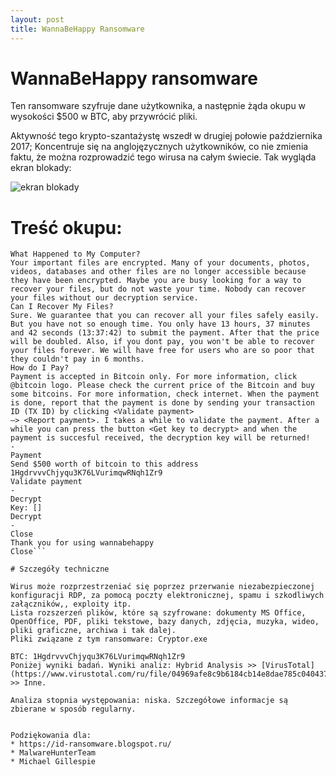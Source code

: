 ```yaml
---
layout: post
title: WannaBeHappy Ransomware
---
```


# WannaBeHappy ransomware

Ten ransomware szyfruje dane użytkownika, a następnie żąda okupu w wysokości $500 w BTC, aby przywrócić pliki. 

Aktywność tego krypto-szantażystę wszedł w drugiej połowie października 2017; Koncentruje się na anglojęzycznych użytkowników, co nie zmienia faktu, że można rozprowadzić tego wirusa na całym świecie. Tak wygląda ekran blokady:

![ekran blokady](https://2.bp.blogspot.com/-D7t_UfLeN5E/WfI3g4aUwEI/AAAAAAAAHk0/V-9r1bAjqaILl37ZHprnlvoGRPpugsjAQCLcBGAs/s320/lock-note.jpg)

# Treść okupu:
```Ooops your files have been encrypted
What Happened to My Computer?
Your important files are encrypted. Many of your documents, photos, videos, databases and other files are no longer accessible because they have been encrypted. Maybe you are busy looking for a way to recover your files, but do not waste your time. Nobody can recover your files without our decryption service.
Can I Recover My Files?
Sure. We guarantee that you can recover all your files safely easily. But you have not so enough time. You only have 13 hours, 37 minutes and 42 seconds (13:37:42) to submit the payment. After that the price will be doubled. Also, if you dont pay, you won't be able to recover your files forever. We will have free for users who are so poor that they couldn't pay in 6 months.
How do I Pay?
Payment is accepted in Bitcoin only. For more information, click @bitcoin logo. Please check the current price of the Bitcoin and buy some bitcoins. For more information, check internet. When the payment is done, report that the payment is done by sending your transaction ID (TX ID) by clicking <Validate payment>
—> <Report payment>. I takes a while to validate the payment. After a while you can press the button <Get key to decrypt> and when the payment is succesful received, the decryption key will be returned!
-
Payment
Send $500 worth of bitcoin to this address
1HgdrvvvChjyqu3K76LVurimqwRNqh1Zr9
Validate payment
-
Decrypt
Key: []
Decrypt
-
Close
Thank you for using wannabehappy
Close```

# Szczegóły techniczne

Wirus może rozprzestrzeniać się poprzez przerwanie niezabezpieczonej konfiguracji RDP, za pomocą poczty elektronicznej, spamu i szkodliwych załączników,, exploity itp. 
Lista rozszerzeń plików, które są szyfrowane: dokumenty MS Office, OpenOffice, PDF, pliki tekstowe, bazy danych, zdjęcia, muzyka, wideo, pliki graficzne, archiwa i tak dalej. 
Pliki związane z tym ransomware: Cryptor.exe

BTC: 1HgdrvvvChjyqu3K76LVurimqwRNqh1Zr9 
Poniżej wyniki badań. Wyniki analiz: Hybrid Analysis >> [VirusTotal](https://www.virustotal.com/ru/file/04969afe8c9b6184cb14e8dae785c040437e9963d1ced1145d4f66e9191925e1/analysis/1509024429/) >> Inne.

Analiza stopnia występowania: niska. Szczegółowe informacje są zbierane w sposób regularny. 


Podziękowania dla:
* https://id-ransomware.blogspot.ru/
* MalwareHunterTeam
* Michael Gillespie
